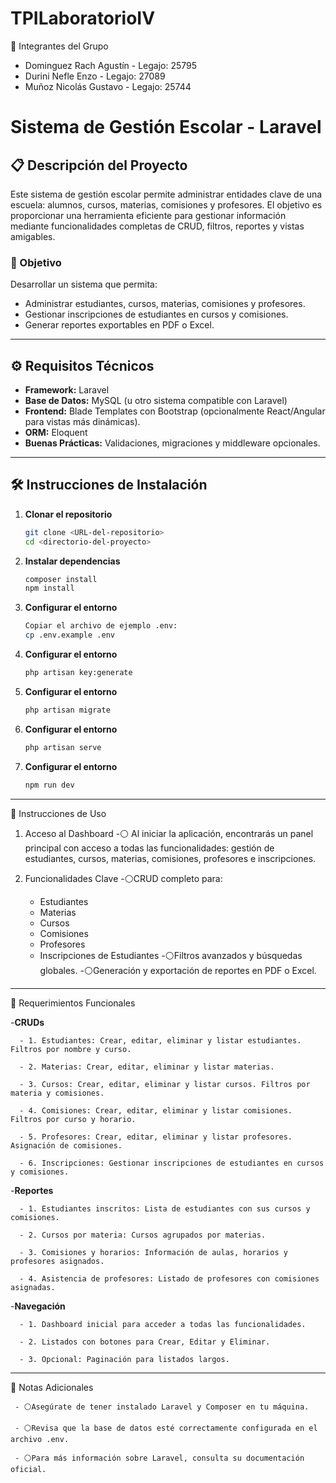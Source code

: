 # TPILaboratorioIV

👥 Integrantes del Grupo
- Dominguez Rach Agustín - Legajo: 25795
- Durini Nefle Enzo - Legajo: 27089
- Muñoz Nicolás Gustavo - Legajo: 25744

# Sistema de Gestión Escolar - Laravel

## 📋 Descripción del Proyecto
Este sistema de gestión escolar permite administrar entidades clave de una escuela: alumnos, cursos, materias, comisiones y profesores. El objetivo es proporcionar una herramienta eficiente para gestionar información mediante funcionalidades completas de CRUD, filtros, reportes y vistas amigables.

### 🎯 Objetivo
Desarrollar un sistema que permita:
- Administrar estudiantes, cursos, materias, comisiones y profesores.
- Gestionar inscripciones de estudiantes en cursos y comisiones.
- Generar reportes exportables en PDF o Excel.

---

## ⚙️ Requisitos Técnicos
- **Framework:** Laravel
- **Base de Datos:** MySQL (u otro sistema compatible con Laravel)
- **Frontend:** Blade Templates con Bootstrap (opcionalmente React/Angular para vistas más dinámicas).
- **ORM:** Eloquent
- **Buenas Prácticas:** Validaciones, migraciones y middleware opcionales.

---

## 🛠️ Instrucciones de Instalación

1. **Clonar el repositorio**
   ```bash
   git clone <URL-del-repositorio>
   cd <directorio-del-proyecto>
   ```
2. **Instalar dependencias**
   ```bash
   composer install
   npm install
   ```
3. **Configurar el entorno**
   ```bash
   Copiar el archivo de ejemplo .env:
   cp .env.example .env
   ```
4. **Configurar el entorno**
   ```bash
   php artisan key:generate
   ```
5. **Configurar el entorno**
   ```bash
   php artisan migrate
   ```
6. **Configurar el entorno**
   ```bash
   php artisan serve
   ```
7. **Configurar el entorno**
   ```bash
   npm run dev
   ```
___

🚀 Instrucciones de Uso
1. Acceso al Dashboard
   -⚪ Al iniciar la aplicación, encontrarás un panel principal con acceso a todas las funcionalidades: gestión de estudiantes, cursos, materias, comisiones, profesores e inscripciones.

2. Funcionalidades Clave
   -⚪CRUD completo para:
      * Estudiantes
      * Materias
      * Cursos
      * Comisiones
      * Profesores
      * Inscripciones de Estudiantes
   -⚪Filtros avanzados y búsquedas globales.
   -⚪Generación y exportación de reportes en PDF o Excel.
   
___

📑 Requerimientos Funcionales

   -**CRUDs**
   
      - 1. Estudiantes: Crear, editar, eliminar y listar estudiantes. Filtros por nombre y curso.
      
      - 2. Materias: Crear, editar, eliminar y listar materias.
      
      - 3. Cursos: Crear, editar, eliminar y listar cursos. Filtros por materia y comisiones.
      
      - 4. Comisiones: Crear, editar, eliminar y listar comisiones. Filtros por curso y horario.

      - 5. Profesores: Crear, editar, eliminar y listar profesores. Asignación de comisiones.
      
      - 6. Inscripciones: Gestionar inscripciones de estudiantes en cursos y comisiones.

   -**Reportes**
   
      - 1. Estudiantes inscritos: Lista de estudiantes con sus cursos y comisiones.
      
      - 2. Cursos por materia: Cursos agrupados por materias.
      
      - 3. Comisiones y horarios: Información de aulas, horarios y profesores asignados.
      
      - 4. Asistencia de profesores: Listado de profesores con comisiones asignadas.
      

   -**Navegación**
   
      - 1. Dashboard inicial para acceder a todas las funcionalidades.
      
      - 2. Listados con botones para Crear, Editar y Eliminar.
      
      - 3. Opcional: Paginación para listados largos.

___

🧾 Notas Adicionales

     - ⚪Asegúrate de tener instalado Laravel y Composer en tu máquina.
     
     - ⚪Revisa que la base de datos esté correctamente configurada en el archivo .env.
     
     - ⚪Para más información sobre Laravel, consulta su documentación oficial.
     


